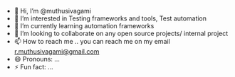 - 👋 Hi, I’m @muthusivagami
- 👀 I’m interested in Testing frameworks and tools, Test automation
- 🌱 I’m currently learning automation frameworks
- 💞️ I’m looking to collaborate on any open source projects/ internal project
- 📫 How to reach me .. you can reach me on my email r.muthusivagami@gmail.com
- 😄 Pronouns: ...
- ⚡ Fun fact: ...

<!---
muthusivagami/muthusivagami is a ✨ special ✨ repository because its `README.md` (this file) appears on your GitHub profile.
You can click the Preview link to take a look at your changes.
--->
